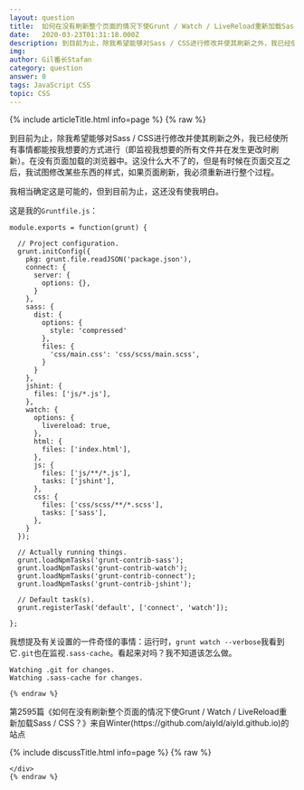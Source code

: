 ```yaml
---
layout: question
title:  如何在没有刷新整个页面的情况下使Grunt / Watch / LiveReload重新加载Sass / CSS？
date:   2020-03-23T01:31:18.000Z
description: 到目前为止，除我希望能够对Sass / CSS进行修改并使其刷新之外，我已经使所有事情都能按我想要的方式进行（即监视我想要的所有文件并在发生更改时刷新）。...
img: 
author: Gil番长Stafan
category: question
answer: 0
tags: JavaScript CSS
topic: CSS
---
```

<div class="article-root">
  <div class="article">
    {% include articleTitle.html info=page %}
    {% raw %}
    <div class="article-content"><p><font style="vertical-align: inherit;"><font style="vertical-align: inherit;">到目前为止，除我希望能够对Sass / CSS进行修改并使其刷新之外，我已经使所有事情都能按我想要的方式进行（即监视我想要的所有文件并在发生更改时刷新）。在没有页面加载的浏览器中。</font><font style="vertical-align: inherit;">这没什么大不了的，但是有时候在页面交互之后，我试图修改某些东西的样式，如果页面刷新，我必须重新进行整个过程。</font></font></p>

<p><font style="vertical-align: inherit;"><font style="vertical-align: inherit;">我相当确定这是可能的，但到目前为止，这还没有使我明白。</font></font></p>

<p><font style="vertical-align: inherit;"><font style="vertical-align: inherit;">这是我的</font></font><code>Gruntfile.js</code><font style="vertical-align: inherit;"><font style="vertical-align: inherit;">：</font></font></p>

<pre><code>module.exports = function(grunt) {<font></font>
<font></font>
  // Project configuration.<font></font>
  grunt.initConfig({<font></font>
    pkg: grunt.file.readJSON('package.json'),<font></font>
    connect: {<font></font>
      server: {<font></font>
        options: {},<font></font>
      }<font></font>
    },<font></font>
    sass: {<font></font>
      dist: {<font></font>
        options: {<font></font>
          style: 'compressed'<font></font>
        },<font></font>
        files: {<font></font>
          'css/main.css': 'css/scss/main.scss',<font></font>
        }<font></font>
      }<font></font>
    },<font></font>
    jshint: {<font></font>
      files: ['js/*.js'],<font></font>
    },<font></font>
    watch: {<font></font>
      options: {<font></font>
        livereload: true,<font></font>
      },<font></font>
      html: {<font></font>
        files: ['index.html'],<font></font>
      },<font></font>
      js: {<font></font>
        files: ['js/**/*.js'],<font></font>
        tasks: ['jshint'],<font></font>
      },<font></font>
      css: {<font></font>
        files: ['css/scss/**/*.scss'],<font></font>
        tasks: ['sass'],<font></font>
      },<font></font>
    }<font></font>
  });<font></font>
<font></font>
  // Actually running things.<font></font>
  grunt.loadNpmTasks('grunt-contrib-sass');<font></font>
  grunt.loadNpmTasks('grunt-contrib-watch');<font></font>
  grunt.loadNpmTasks('grunt-contrib-connect');<font></font>
  grunt.loadNpmTasks('grunt-contrib-jshint');<font></font>
<font></font>
  // Default task(s).<font></font>
  grunt.registerTask('default', ['connect', 'watch']);<font></font>
<font></font>
};<font></font>
</code></pre>

<p><font style="vertical-align: inherit;"><font style="vertical-align: inherit;">我想提及有关设置的一件奇怪的事情：运行时，</font></font><code>grunt watch --verbose</code><font style="vertical-align: inherit;"><font style="vertical-align: inherit;">我看到它</font></font><code>.git</code><font style="vertical-align: inherit;"><font style="vertical-align: inherit;">也在</font><font style="vertical-align: inherit;">监视</font></font><code>.sass-cache</code><font style="vertical-align: inherit;"><font style="vertical-align: inherit;">。</font><font style="vertical-align: inherit;">看起来对吗？</font><font style="vertical-align: inherit;">我不知道该怎么做。</font></font></p>

<pre><code>Watching .git for changes.<font></font>
Watching .sass-cache for changes.<font></font>
</code></pre></div>
    {% endraw %}
  </div>
  <p class="winter_mark">第2595篇《如何在没有刷新整个页面的情况下使Grunt / Watch / LiveReload重新加载Sass / CSS？》来自Winter(https://github.com/aiyld/aiyld.github.io)的站点</p>
  <div class="discuss-wrapper">
    {% include discussTitle.html info=page %}
    {% raw %}
    <div class="discuss-list">
    
    </div>
    {% endraw %}
  </div>
<div>
